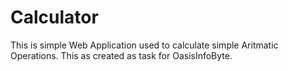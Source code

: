 # Calculator
This is simple Web Application used to calculate simple Aritmatic Operations.
This as created as task for OasisInfoByte.
